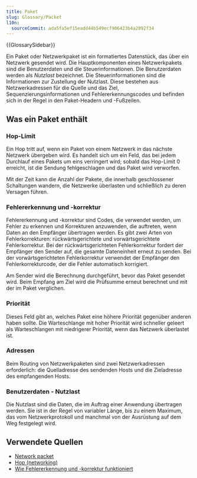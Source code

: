 ```yaml
---
title: Paket
slug: Glossary/Packet
l10n:
  sourceCommit: ada5fa5ef15eadd44b549ecf906423b4a2092f34
---
```


{{GlossarySidebar}}

Ein Paket oder Netzwerkpaket ist ein formatiertes Datenstück, das über ein Netzwerk gesendet wird. Die Hauptkomponenten eines Netzwerkpakets sind die Benutzerdaten und die Steuerinformationen. Die Benutzerdaten werden als _Nutzlast_ bezeichnet. Die Steuerinformationen sind die Informationen zur Zustellung der Nutzlast. Diese bestehen aus Netzwerkadressen für die Quelle und das Ziel, Sequenzierungsinformationen und Fehlererkennungscodes und befinden sich in der Regel in den Paket-Headern und -Fußzeilen.

## Was ein Paket enthält

### Hop-Limit

Ein Hop tritt auf, wenn ein Paket von einem Netzwerk in das nächste Netzwerk übergeben wird. Es handelt sich um ein Feld, das bei jedem Durchlauf eines Pakets um eins verringert wird; sobald das Hop-Limit 0 erreicht, ist die Sendung fehlgeschlagen und das Paket wird verworfen.

Mit der Zeit kann die Anzahl der Pakete, die innerhalb geschlossener Schaltungen wandern, die Netzwerke überlasten und schließlich zu deren Versagen führen.

### Fehlererkennung und -korrektur

Fehlererkennung und -korrektur sind Codes, die verwendet werden, um Fehler zu erkennen und Korrekturen anzuwenden, die auftreten, wenn Daten an den Empfänger übertragen werden. Es gibt zwei Arten von Fehlerkorrekturen: rückwärtsgerichtete und vorwärtsgerichtete Fehlerkorrektur. Bei der rückwärtsgerichteten Fehlerkorrektur fordert der Empfänger den Sender auf, die gesamte Dateneinheit erneut zu senden. Bei der vorwärtsgerichteten Fehlerkorrektur verwendet der Empfänger den Fehlerkorrekturcode, der die Fehler automatisch korrigiert.

Am Sender wird die Berechnung durchgeführt, bevor das Paket gesendet wird. Beim Empfang am Ziel wird die Prüfsumme erneut berechnet und mit der im Paket verglichen.

### Priorität

Dieses Feld gibt an, welches Paket eine höhere Priorität gegenüber anderen haben sollte. Die Warteschlange mit hoher Priorität wird schneller geleert als Warteschlangen mit niedrigerer Priorität, wenn das Netzwerk überlastet ist.

### Adressen

Beim Routing von Netzwerkpaketen sind zwei Netzwerkadressen erforderlich: die Quelladresse des sendenden Hosts und die Zieladresse des empfangenden Hosts.

### Benutzerdaten - Nutzlast

Die Nutzlast sind die Daten, die im Auftrag einer Anwendung übertragen werden. Sie ist in der Regel von variabler Länge, bis zu einem Maximum, das vom Netzwerkprotokoll und manchmal von der Ausrüstung auf dem Weg festgelegt wird.

## Verwendete Quellen

- [Network packet](https://en.wikipedia.org/wiki/Network_packet)
- [Hop (networking)](<https://en.wikipedia.org/wiki/Hop_(networking)>)
- [Wie Fehlererkennung und -korrektur funktioniert](https://www.techradar.com/news/computing/how-error-detection-and-correction-works-1080736)
